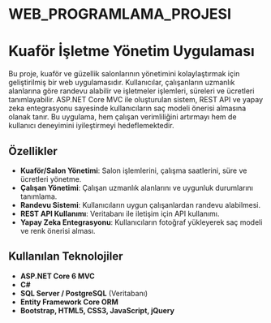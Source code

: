 # WEB_PROGRAMLAMA_PROJESI
# Kuaför İşletme Yönetim Uygulaması

Bu proje, kuaför ve güzellik salonlarının yönetimini kolaylaştırmak için geliştirilmiş bir web uygulamasıdır. Kullanıcılar, çalışanların uzmanlık alanlarına göre randevu alabilir ve işletmeler işlemleri, süreleri ve ücretleri tanımlayabilir. ASP.NET Core MVC ile oluşturulan sistem, REST API ve yapay zeka entegrasyonu sayesinde kullanıcıların saç modeli önerisi almasına olanak tanır. Bu uygulama, hem çalışan verimliliğini artırmayı hem de kullanıcı deneyimini iyileştirmeyi hedeflemektedir.

## Özellikler
- **Kuaför/Salon Yönetimi**: Salon işlemlerini, çalışma saatlerini, süre ve ücretleri yönetme.
- **Çalışan Yönetimi**: Çalışan uzmanlık alanlarını ve uygunluk durumlarını tanımlama.
- **Randevu Sistemi**: Kullanıcıların uygun çalışanlardan randevu alabilmesi.
- **REST API Kullanımı**: Veritabanı ile iletişim için API kullanımı.
- **Yapay Zeka Entegrasyonu**: Kullanıcıların fotoğraf yükleyerek saç modeli ve renk önerisi alması.

## Kullanılan Teknolojiler
- **ASP.NET Core 6 MVC**
- **C#**
- **SQL Server / PostgreSQL** (Veritabanı)
- **Entity Framework Core ORM**
- **Bootstrap, HTML5, CSS3, JavaScript, jQuery**
